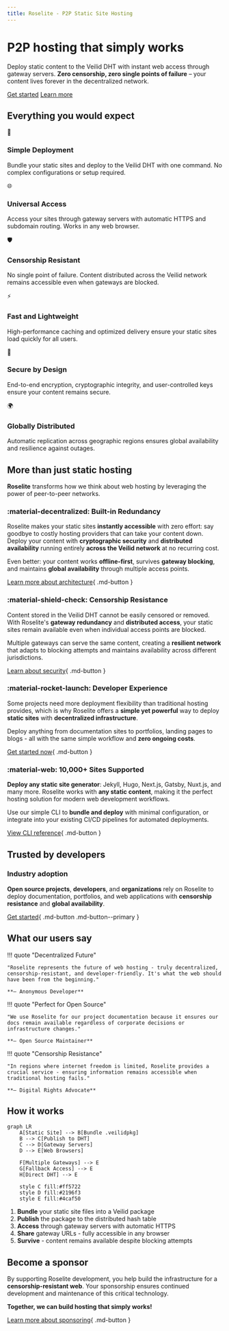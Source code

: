 ```yaml
---
title: Roselite - P2P Static Site Hosting
---
```


<div class="hero">
  <div class="hero-content">
    <h1>P2P hosting that simply works</h1>
    <p>Deploy static content to the Veilid DHT with instant web access through gateway servers. <strong>Zero censorship, zero single points of failure</strong> – your content lives forever in the decentralized network.</p>
    <div class="hero-buttons">
      <a href="getting-started/" class="hero-button primary">Get started</a>
      <a href="architecture/" class="hero-button">Learn more</a>
    </div>
  </div>
</div>

## Everything you would expect

<div class="feature-grid">
  <div class="feature-card">
    <div class="icon">🚀</div>
    <h3>Simple Deployment</h3>
    <p>Bundle your static sites and deploy to the Veilid DHT with one command. No complex configurations or setup required.</p>
  </div>
  
  <div class="feature-card">
    <div class="icon">🌐</div>
    <h3>Universal Access</h3>
    <p>Access your sites through gateway servers with automatic HTTPS and subdomain routing. Works in any web browser.</p>
  </div>
  
  <div class="feature-card">
    <div class="icon">🛡️</div>
    <h3>Censorship Resistant</h3>
    <p>No single point of failure. Content distributed across the Veilid network remains accessible even when gateways are blocked.</p>
  </div>
  
  <div class="feature-card">
    <div class="icon">⚡</div>
    <h3>Fast and Lightweight</h3>
    <p>High-performance caching and optimized delivery ensure your static sites load quickly for all users.</p>
  </div>
  
  <div class="feature-card">
    <div class="icon">🔐</div>
    <h3>Secure by Design</h3>
    <p>End-to-end encryption, cryptographic integrity, and user-controlled keys ensure your content remains secure.</p>
  </div>
  
  <div class="feature-card">
    <div class="icon">🌍</div>
    <h3>Globally Distributed</h3>
    <p>Automatic replication across geographic regions ensures global availability and resilience against outages.</p>
  </div>
</div>

## More than just static hosting

**Roselite** transforms how we think about web hosting by leveraging the power of peer-to-peer networks.

### :material-decentralized: Built-in Redundancy

Roselite makes your static sites **instantly accessible** with zero effort: say goodbye to costly hosting providers that can take your content down. Deploy your content with **cryptographic security** and **distributed availability** running entirely **across the Veilid network** at no recurring cost.

Even better: your content works **offline-first**, survives **gateway blocking**, and maintains **global availability** through multiple access points.

[Learn more about architecture](architecture/){ .md-button }

### :material-shield-check: Censorship Resistance

Content stored in the Veilid DHT cannot be easily censored or removed. With Roselite's **gateway redundancy** and **distributed access**, your static sites remain available even when individual access points are blocked.

Multiple gateways can serve the same content, creating a **resilient network** that adapts to blocking attempts and maintains availability across different jurisdictions.

[Learn about security](architecture/security-model/){ .md-button }

### :material-rocket-launch: Developer Experience

Some projects need more deployment flexibility than traditional hosting provides, which is why Roselite offers a **simple yet powerful** way to deploy **static sites** with **decentralized infrastructure**.

Deploy anything from documentation sites to portfolios, landing pages to blogs - all with the same simple workflow and **zero ongoing costs**.

[Get started now](getting-started/){ .md-button }

### :material-web: 10,000+ Sites Supported

**Deploy any static site generator**: Jekyll, Hugo, Next.js, Gatsby, Nuxt.js, and many more. Roselite works with **any static content**, making it the perfect hosting solution for modern web development workflows.

Use our simple CLI to **bundle and deploy** with minimal configuration, or integrate into your existing CI/CD pipelines for automated deployments.

[View CLI reference](reference/cli-commands/){ .md-button }

## Trusted by developers

### Industry adoption

**Open source projects**, **developers**, and **organizations** rely on Roselite to deploy documentation, portfolios, and web applications with **censorship resistance** and **global availability**.

[Get started](getting-started/){ .md-button .md-button--primary }

## What our users say

!!! quote "Decentralized Future"

    "Roselite represents the future of web hosting - truly decentralized, censorship-resistant, and developer-friendly. It's what the web should have been from the beginning."

    **– Anonymous Developer**

!!! quote "Perfect for Open Source"

    "We use Roselite for our project documentation because it ensures our docs remain available regardless of corporate decisions or infrastructure changes."

    **– Open Source Maintainer**

!!! quote "Censorship Resistance"

    "In regions where internet freedom is limited, Roselite provides a crucial service - ensuring information remains accessible when traditional hosting fails."

    **– Digital Rights Advocate**

## How it works

```mermaid
graph LR
    A[Static Site] --> B[Bundle .veilidpkg]
    B --> C[Publish to DHT]
    C --> D[Gateway Servers]
    D --> E[Web Browsers]
    
    F[Multiple Gateways] --> E
    G[Fallback Access] --> E
    H[Direct DHT] --> E
    
    style C fill:#ff5722
    style D fill:#2196f3
    style E fill:#4caf50
```

1. **Bundle** your static site files into a Veilid package
2. **Publish** the package to the distributed hash table
3. **Access** through gateway servers with automatic HTTPS
4. **Share** gateway URLs - fully accessible in any browser
5. **Survive** - content remains available despite blocking attempts

## Become a sponsor

By supporting Roselite development, you help build the infrastructure for a **censorship-resistant web**. Your sponsorship ensures continued development and maintenance of this critical technology.

**Together, we can build hosting that simply works!**

[Learn more about sponsoring](sponsor/){ .md-button } 